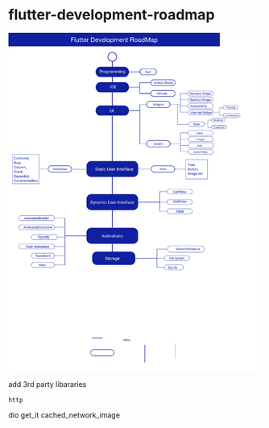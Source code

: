 # flutter-development-roadmap

<img src="docs/flutter-app-development-roadmap-by-tarikul.png" />


add 3rd party libararies 

	http
dio
get_it
cached_network_image